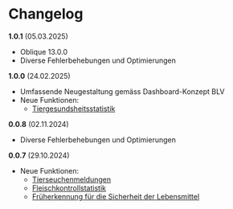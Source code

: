 # Changelog

**1.0.1** (05.03.2025)
- Oblique 13.0.0
- Diverse Fehlerbehebungen und Optimierungen

**1.0.0** (24.02.2025)
- Umfassende Neugestaltung gemäss Dashboard-Konzept BLV
- Neue Funktionen:
  - [Tiergesundsheitsstatistik](https://www.dashboard.blv.admin.ch/animals/health/animal_health_statistics)

**0.0.8** (02.11.2024)
- Diverse Fehlerbehebungen und Optimierungen

**0.0.7** (29.10.2024)
- Neue Funktionen:
  - [Tierseuchenmeldungen](https://www.dashboard.blv.admin.ch/animals/animal-disease-notifications/bulletin/)
  - [Fleischkontrollstatistik](https://www.dashboard.blv.admin.ch/food_and_nutrition/meat-inspection-statistics/meat-inspection-statistics-ch)
  - [Früherkennung für die Sicherheit der Lebensmittel](https://www.dashboard.blv.admin.ch/food_and_nutrition/early-detection-for-food-safety)
